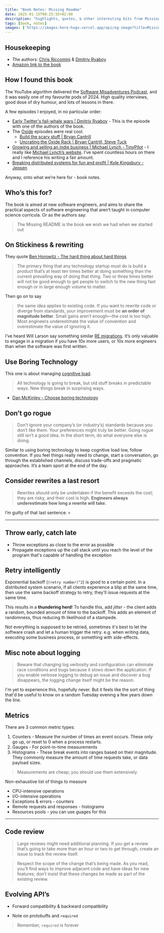 ```yaml
---
title: "Book Notes: Missing Readme"
date: 2025-01-15T00:25:55+02:00
description: "highlights, quotes, & other interesting bits from Missing Readme"
tags: [book, notes]
images: ['https://images-here-hugo.vercel.app/api/og-image?title=Missing+Readme']
---
```


## Housekeeping
- The authors: [Chris Riccomini](https://cnr.sh/) & [Dmitriy Ryaboy](https://www.amazon.com/Missing-README-Guide-Software-Engineer/dp/1718501838)
- [Amazon link to the book](https://www.amazon.com/Missing-README-Guide-Software-Engineer/dp/1718501838)

## How I found this book
The YouTube algorithm delivered the [Software Misadventures Podcast](https://www.youtube.com/@softwaremisadventures),
and it was easily one of my favourite pods of 2024. High quality interviews, good dose of dry humour, and lots of lessons in there.

A few episodes I enjoyed, in no particular order:
- [Early Twitter's fail-whale wars | Dmitriy Ryaboy](https://www.youtube.com/watch?v=xAzb7Gtu2a8) - This is the episode with one of the authors of the book.
- The [Oxide](https://oxide.computer/) episodes were real cool.
  - [Build the scary stuff | Bryan Cantrill](https://www.youtube.com/watch?v=cAFD2bq1_tU&t=4137s)
  - [Uncrating the Oxide Rack | Bryan Cantrill, Steve Tuck](https://www.youtube.com/watch?v=d_XqNYt0cY0)
- [Growing and selling an indie business | Michael Lynch - TinyPilot](https://www.youtube.com/watch?v=MW_SZ59GM9s) - I really like [Michael Lynch’s website](https://mtlynch.io/). I’ve spent countless hours on there and I reference his writing a fair amount.
- [Breaking distributed systems for fun and profit | Kyle Kingsbury - Jepsen](https://www.youtube.com/watch?v=FdfZxN-IkpA&t=4441s)

Anyway, onto what we’re here for - book notes.

## Who’s this for?
The book is aimed at new software engineers, and aims to share the practical aspects of software engineering that aren’t taught in computer science curricula. Or as the authors say:
> The Missing README is the book we wish we had when we started out

## On Stickiness & rewriting
They quote [Ben Horowitz - The hard thing about hard things](https://www.amazon.co.za/Hard-Thing-About-Things-Building/dp/0062273205)

> The primary thing that any technology startup must do is build a product that’s at least ten times better at doing something than the current prevailing way of doing that thing. Two or three times better will not be good enough to get people to switch to the new thing fast enough or in large enough volume to matter.

Then go on to say 
> the same idea applies to existing code. If you want to rewrite code or diverge from standards, your improvement must be **an order of magnitude better**. Small gains aren’t enough—the cost is too high. Most engineers underestimate the value of convention and overestimate the value of ignoring it.

I’ve heard Will Larson say something similar [RE migrations](/migrations). It’s only valuable to engage in a migration if you have 10x more users, or 10x more engineers than when the software was first written.

## Use Boring Technology
This one is about managing [cognitive load](/clt).

> All technology is going to break, but old stuff breaks in predictable ways. New things break in surprising ways.

- [Dan McKinley - Choose boring technology](https://boringtechnology.club/)

## Don’t go rogue
> Don’t ignore your company’s (or industry’s) standards because you don’t like them. 
> Your preferences might truly be better. Going rogue still isn’t a good idea. In the short term, do what everyone else is doing. 

Similar to using boring technology to keep cognitive load low, follow convention. If you feel things really need to change, start a conversation, go through the established channels, discuss trade-offs and pragmatic approaches. It’s a team sport at the end of the day.

## Consider rewrites a last resort
> Rewrites should only be undertaken if the benefit exceeds the cost; they are risky, and their cost is high. **Engineers always underestimate how long a rewrite will take.**

I’m guilty of that last sentence. 💀

---

## Throw early, catch late
- Throw exceptions as close to the error as possible
- Propagate exceptions up the call stack until you reach the level of the program that's capable of handling the exception

## Retry intelligently
Exponential backoff (`(retry number)^2`) is good to a certain point. In a distributed system scenario, if all clients experience a blip at the same time, then use the same backoff strategy to retry, they'll issue requests at the same time.

This results in a **thundering herd**! To handle this, add *jitter* - the client adds a random, bounded amount of time to the backoff. This adds an element of randomness, thus reducing th likelihood of a stampede.

Not everything is supposed to be retried, sometimes it's best to let the software crash and let a human trigger the retry. e.g. when writing data, executing some business process, or something with side-effects.

## Misc note about logging
> Beware that changing log verbosity and configuration can eliminate race conditions and bugs because it slows down the application. If you enable verbose logging to debug an issue and discover a bug disappears, the logging change itself might be the reason.

I'm yet to experience this, hopefully never. But it feels like the sort of thing that'd be useful to know on a random Tuesday evening a few years down the line.

## Metrics
There are 3 common metric types:
1. Counters - Measure the number of times an event occurs. These only go up, or reset to 0 when a process restarts.
2. Gauges - For point-in-time measurements
3. Histograms - These break events into ranges based on their magnitude. They commonly measure the amount of time requests take, or data payload sizes.

> Measurements are cheap; you should use them extensively.

Non-exhaustive list of things to measure
- CPU-intensive operations
- I/O-intensive operations
- Exceptions & errors - counters
- Remote requests and responses - histograms
- Resources pools - you can use guages for this

---

## Code review
> Large reviews might need additional planning. If you get a review that’s going to take more than an hour or two to get through, create an issue to track the review itself.

> Respect the scope of the change that’s being made. As you read, you’ll find ways to improve adjacent code and have ideas for new features; don’t insist that these changes be made as part of the existing review.


## Evolving API’s
- Forward compatibility & backward compatibility 

- Note on protobuffs and `required`
> Remember, `required` is forever